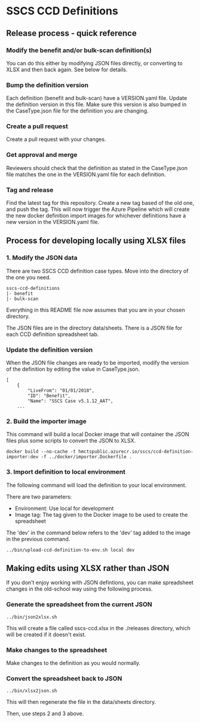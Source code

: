 # SSCS CCD Definitions

## Release process - quick reference

### Modify the benefit and/or bulk-scan definition(s)

You can do this either by modifying JSON files directly, or converting to XLSX and then back again. See below for details.

### Bump the definition version

Each definition (benefit and bulk-scan) have a VERSION.yaml file. Update the definition version in this file. Make sure this version is also bumped
in the CaseType.json file for the definition you are changing.

### Create a pull request

Create a pull request with your changes.

### Get approval and merge

Reviewers should check that the definition as stated in the CaseType.json file matches the one in the VERSION.yaml file for each definition.

### Tag and release

Find the latest tag for this repository. Create a new tag based of the old one, and push the tag. This will now trigger the Azure Pipeline which will
create the new docker definition import images for whichever definitions have a new version in the VERSION.yaml file.

## Process for developing locally using XLSX files

### 1. Modify the JSON data

There are two SSCS CCD definition case types. Move into the directory of the one you need.

    sscs-ccd-definitions
    |- benefit
    |- bulk-scan
    
Everything in this README file now assumes that you are in your chosen directory.
        
The JSON files are in the directory data/sheets. There is a JSON file for each CCD definition spreadsheet tab.

### Update the definition version

When the JSON file changes are ready to be imported, modify the version of the definition by editing the value in CaseType.json.

```
[
    {
        "LiveFrom": "01/01/2018", 
        "ID": "Benefit", 
        "Name": "SSCS Case v5.1.12_AAT", 
    ...
```

### 2. Build the importer image

This command will build a local Docker image that will container the JSON files plus some scripts to convert the JSON to XLSX.

```
docker build --no-cache -t hmctspublic.azurecr.io/sscs/ccd-definition-importer:dev -f ../docker/importer.Dockerfile .
```

### 3. Import definition to local environment

The following command will load the definition to your local environment.

There are two parameters:

* Environment: Use local for development
* Image tag: The tag given to the Docker image to be used to create the spreadsheet

The 'dev' in the command below refers to the 'dev' tag added to the image in the previous command.

```
../bin/upload-ccd-definition-to-env.sh local dev
```

## Making edits using XLSX rather than JSON

If you don't enjoy working with JSON defintions, you can make spreadsheet changes in the old-school way using the following process.

### Generate the spreadsheet from the current JSON

```
../bin/json2xlsx.sh
```

This will create a file called sscs-ccd.xlsx in the ./releases directory, which will be created if it doesn't exist.

### Make changes to the spreadsheet

Make changes to the definition as you would normally.

### Convert the spreadsheet back to JSON

```
../bin/xlsx2json.sh
```

This will then regenerate the file in the data/sheets directory.

Then, use steps 2 and 3 above.
